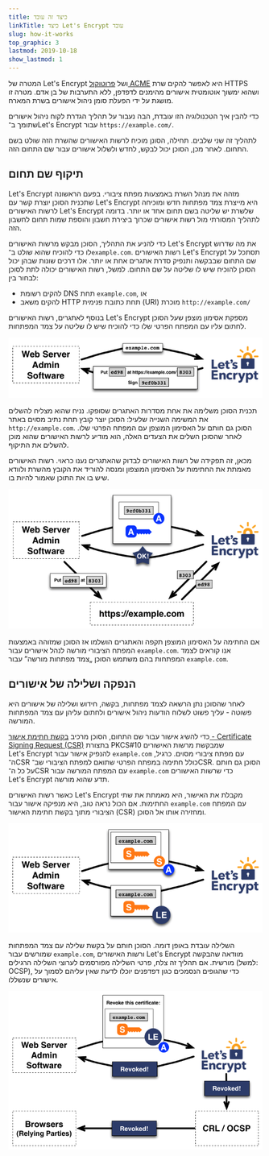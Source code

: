```yaml
---
title: כיצד זה עובד
linkTitle: כיצד Let's Encrypt עובד
slug: how-it-works
top_graphic: 3
lastmod: 2019-10-18
show_lastmod: 1
---
```



המטרה של Let's&nbsp;Encrypt ושל [פרוטוקול ACME](https://tools.ietf.org/html/rfc8555) היא לאפשר להקים שרת HTTPS ושהוא ימשוך אוטומטית אישורים מהימנים לדפדפן, ללא התערבות של בן אדם.  מטרה זו מושגת על ידי הפעלת סומן ניהול אישורים בשרת המארח.

כדי להבין איך הטכנולוגיה הזו עובדת, הבה נעבור על תהליך הגדרת לקוח ניהול אישורים שתומך ב־Let's&nbsp;Encrypt עבור `https://example.com/`.

לתהליך זה שני שלבים.  תחילה, הסונן מוכיח לרשות האישורים שהשרת הזה שולט בשם התחום.  לאחר מכן, הסוכן יכול לבקש, לחדש ולשלול אישורים עבור שם התחום הזה.

## תיקוף שם תחום

Let's&nbsp;Encrypt מזהה את מנהל השרת באמצעות מפתח ציבורי.  בפעם הראשונה שתכנית הסוכן יוצרת קשר עם Let's&nbsp;Encrypt היא מייצרת צמד מפתחות חדש ומוכיחה לרשות האישורים Let's&nbsp;Encrypt שלשרת יש שליטה בשם תחום אחד או יותר.  בדומה לתהליך המסורתי מול רשות אישורים שכרוך ביצירת חשבון והוספת שמות תחום לחשבון הזה.

כדי להניע את התהליך, הסוכן מבקש מרשות האישורים Let's Encrypt את מה שדרוש לו כדי להוכיח שהוא שולט ב־`example.com`.  רשות האישורים Let's Encrypt תסתכל על שם התחום שבבקשה ותנפיק סדרת אתגרים אחת או יותר.   אלו דרכים שונות שבהן יכול הסוכן להוכיח שיש לו שליטה על שם התחום.  למשל, רשות האישורים יכולה לתת לסוכן לבחור בין:

* להקים רשומת DNS תחת `example.com`, או
* להקים משאב HTTP תחת כתובת פנימית (URI) מוכרת `http://example.com/‎`

בנוסף לאתגרים, רשות האישורים Let's Encrypt מספקת אסימון מוצפן שעל הסוכן לחתום עליו עם המפתח הפרטי שלו כדי להוכיח שיש לו שליטה על צמד המפתחות.

![בקשת אתגרים לתיקוף example.com](/images/howitworks_challenge.png)

תכנית הסוכן משלימה את אחת מסדרות האתגרים שסופקו.   נניח שהוא מצליח להשלים את המשימה השנייה שלעיל: הסוכן יוצר קובץ תחת נתיב מסוים באתר `http://example.com`.  הסוכן גם חותם על האסימון המוצפן עם המפתח הפרטי שלו.  לאחר שהסוכן השלים את הצעדים האלה, הוא מודיע לרשות האישורים שהוא מוכן להשלים את התיקוף.

מכאן, זה תפקידה של רשות האישורים לבדוק שהאתגרים נענו כראוי.  רשות האישורים מאמתת את החתימות על האסימון המוצפון ומנסה להוריד את הקובץ מהשרת ולוודא שיש בו את התוכן שאמור להיות בו.

![בקשת הרשאה כדי לפעול עבור example.com](/images/howitworks_authorization.png)

אם החתימה על האסימון המוצפן תקפה והאתגרים הושלמו אז הסוכן שמזוהה באמצעות המפתח הציבורי מורשה לנהל אישורים עבור `example.com`.  אנו קוראים לצמד המפתחות בהם משתמש הסוכן „צמד מפתחות מורשה” עבור `example.com`.


## הנפקה ושלילה של אישורים

לאחר שהסוכן נתן הרשאה לצמד מפתחות, בקשה, חידוש ושלילה של אישורים היא פשוטה - עליך פשוט לשלוח הודעות ניהול אישורים ולחתום עליהן עם צמד המפתחות המורשה.

כדי להשיג אישור עבור שם התחום, הסוכן מרכיב [בקשת חתימת אישור - Certificate Signing Request ‏(CSR)](https://tools.ietf.org/html/rfc2986) בתצורת PKCS#10 שמבקשת מרשות האישורים Let's&nbsp;Encrypt להנפיק אישור עבור `example.com` עם מפתח ציבורי מסוים.  כרגיל, ה־CSR כולל חתימה במפתח הפרטי שתואם למפתח הציבורי שב־CSR.  הסוכן גם חותם על כל ה־CSR עם המפתח המורשה עבור `example.com` כדי שרשות האישורים Let's&nbsp;Encrypt תדע שהוא מורשה.

כאשר רשות האישורים Let's&nbsp;Encrypt מקבלת את האישור, היא מאמתת את שתי החתימות.  אם הכול נראה טוב, היא מנפיקה אישור עבור `example.com` עם המפתח הציבורי מתוך בקשת חתימת האישור (CSR) ומחזירה אותו אל הסוכן.

![בקשת אישור עבור example.com](/images/howitworks_certificate.png)

השלילה עובדת באופן דומה.  הסוכן חותם על בקשת שלילה עם צמד המפתחות שמורשים עבור `example.com`, ורשות האישורים Let's&nbsp;Encrypt מוודאה שהבקשה מורשית.  אם תהליך זה צלח, פרטי השלילה מפורסמים לערוצי השלילה הרגילים (למשל: OCSP), כדי שהגופים הנסמכים כגון דפדפנים יוכלו לדעת שאין עליהם לסמוך על אישורים שנשללו.

![בקשת שלילת אישור עבור example.com](/images/howitworks_revocation.png)



